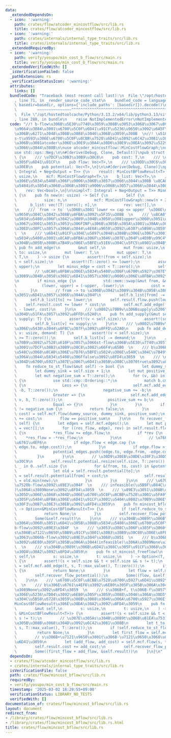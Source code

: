 ```yaml
---
data:
  _extendedDependsOn:
  - icon: ':warning:'
    path: crates/flow/atcoder_mincostflow/src/lib.rs
    title: crates/flow/atcoder_mincostflow/src/lib.rs
  - icon: ':warning:'
    path: crates/internals/internal_type_traits/src/lib.rs
    title: crates/internals/internal_type_traits/src/lib.rs
  _extendedRequiredBy:
  - icon: ':warning:'
    path: verify/yosupo/min_cost_b_flow/src/main.rs
    title: verify/yosupo/min_cost_b_flow/src/main.rs
  _extendedVerifiedWith: []
  _isVerificationFailed: false
  _pathExtension: rs
  _verificationStatusIcon: ':warning:'
  attributes:
    links: []
  bundledCode: "Traceback (most recent call last):\n  File \"/opt/hostedtoolcache/Python/3.13.2/x64/lib/python3.13/site-packages/onlinejudge_verify/documentation/build.py\"\
    , line 71, in _render_source_code_stat\n    bundled_code = language.bundle(stat.path,\
    \ basedir=basedir, options={'include_paths': [basedir]}).decode()\n          \
    \         ~~~~~~~~~~~~~~~^^^^^^^^^^^^^^^^^^^^^^^^^^^^^^^^^^^^^^^^^^^^^^^^^^^^^^^^^^^^^^^^^^\n\
    \  File \"/opt/hostedtoolcache/Python/3.13.2/x64/lib/python3.13/site-packages/onlinejudge_verify/languages/rust.py\"\
    , line 288, in bundle\n    raise NotImplementedError\nNotImplementedError\n"
  code: "//! b-flow\u306B\u5E30\u7740\u3059\u308B\u3053\u3068\u3067\u8CA0\u8FBA\u524A\
    \u9664\u3084\u3001\u6700\u5C0F\u6D41\u91CF\u5236\u9650\u3092\u6A5F\u68B0\u7684\
    \u306B\u6271\u3048\u308B\u3088\u3046\u306B\u3059\u308B  \n//! \u5185\u90E8\u3067\
    s-t\u9593\u306E\u6700\u5C0F\u8CBB\u7528\u6D41\u3092\u6C42\u3081\u308B\u305F\u3081\
    \u306B\u3001atcoder\u306E\u30E9\u30A4\u30D6\u30E9\u30EA\u3092\u5229\u7528\u3057\
    \u3066\u3044\u308B\n\nuse atcoder_mincostflow::MinCostFlowGraph;\nuse internal_type_traits::Integral;\n\
    use std::ops::Neg;\n\n#[derive(Debug, Clone, Default)]\npub struct MinCostBFlowResult<T>\
    \ {\n    /// \u7DCF\u30B3\u30B9\u30C8\n    pub cost: T,\n    /// \u5FA9\u5143\u3057\
    \u305F\u6D41\u91CF\n    pub flow: Vec<T>,\n    /// \u30DD\u30C6\u30F3\u30B7\u30E3\
    \u30EB\n    pub potential: Vec<T>,\n}\n\n#[derive(Debug, Clone)]\npub struct MinCostBFlow<T:\
    \ Integral + Neg<Output = T>> {\n    result: MinCostBFlowResult<T>,\n    size:\
    \ usize,\n    mcf: MinCostFlowGraph<T>,\n    b_list: Vec<T>,\n    /// \u8CA0\u8FBA\
    \u306E\u5834\u5408\u306F\u9006\u306B\u3057\u3066\u3044\u308B \u8CA0\u8FBA\u306E\
    \u5404id\u3054\u3068\u306B\u3001\u9006\u306B\u3057\u3066\u3044\u308C\u3070true\n\
    \    rev: Vec<bool>,\n}\n\nimpl<T: Integral + Neg<Output = T>> MinCostBFlow<T>\
    \ {\n    pub fn new(n: usize) -> Self {\n        Self {\n            result: MinCostBFlowResult::default(),\n\
    \            size: n,\n            mcf: MinCostFlowGraph::new(n + 2),\n      \
    \      b_list: vec![T::zero(); n],\n            rev: vec![],\n        }\n    }\n\
    \n    /// `from -> to` \u306B\u3001`lower <= cap <= upper` \u306E\u6D41\u91CF\u5236\
    \u9650\u304C\u3042\u308B\u8FBA\u3092\u5F35\u308B  \n    /// \u8CA0\u8FBA\u306E\
    \u5834\u5408\u306F\u3042\u3089\u304B\u3058\u3081upper\u3060\u3051\u6D41\u3059\u306E\
    \u3067\u3001\u3053\u3053\u306FINF\u306B\u305B\u305A\u3001\u30AA\u30FC\u30D0\u30D5\
    \u30ED\u30FC\u3057\u306A\u3044\u4E0A\u9650\u3092\u6307\u5B9A\u3059\u308B\uFF01\
    \  \n    /// \u6D41\u91CF\u304C\u5897\u3048\u308B\u306E\u3067\u3001TLE\u3059\u308B\
    \u5834\u5408\u3001\u8CA0\u8FBA\u306F\u3046\u307E\u304F\u4E0B\u99C4\u3092\u306F\
    \u304B\u305B\u308B\u7B49\u306E\u5BFE\u51E6\u304C\u5FC5\u8981\u304B\u3082\n   \
    \ pub fn add_edge(\n        &mut self,\n        mut from: usize,\n        mut\
    \ to: usize,\n        mut lower: T,\n        mut upper: T,\n        mut cost:\
    \ T,\n    ) -> usize {\n        assert!(from < self.size);\n        assert!(to\
    \ < self.size);\n        assert!(T::zero() <= lower);\n        assert!(lower <=\
    \ upper);\n        let minus_edge = cost < T::zero();\n        self.rev.push(minus_edge);\n\
    \        // \u8CA0\u8FBA\u306E\u5834\u5408\u306F\u6700\u5927\u307E\u3067\u3042\
    \u3089\u304B\u3058\u3081\u6D41\u3057\u3001\u9006\u306E\u8FBA\u3092\u5F35\u308B\
    \n        if minus_edge {\n            std::mem::swap(&mut from, &mut to);\n \
    \           (lower, upper) = (-upper, -lower);\n            cost = -cost;\n  \
    \      }\n        // from -> to \u306B\u3042\u3089\u304B\u3058\u3081lower\u3060\
    \u3051\u6D41\u3057\u3066\u304A\u304F\n        self.b_list[from] -= lower;\n  \
    \      self.b_list[to] += lower;\n        self.result.flow.push(lower);\n    \
    \    self.result.cost += lower * cost;\n        self.mcf.add_edge(from, to, upper\
    \ - lower, cost)\n    }\n\n    /// \u9802\u70B9v\u306Bsupply\u5206\u306E\u6E67\
    \u304D\u51FA\u3057\u3092\u8FFD\u52A0\n    pub fn add_supply(&mut self, v: usize,\
    \ supply: T) {\n        assert!(v < self.size);\n        assert!(supply >= T::zero());\n\
    \        self.b_list[v] += supply;\n    }\n\n    /// \u9802\u70B9v\u306Bdemand\u5206\
    \u306E\u5438\u3044\u8FBC\u307F\u3092\u8FFD\u52A0\n    pub fn add_demand(&mut self,\
    \ v: usize, demand: T) {\n        assert!(v < self.size);\n        assert!(demand\
    \ >= T::zero());\n        self.b_list[v] -= demand;\n    }\n\n    /// \u8D85\u9802\
    \u70B9\u3092\u7528\u610F\u3057\u3066st-flow\u306B\u5E30\u7740\u3057\u6D41\u3057\
    \u3001\u7DCF\u30B3\u30B9\u30C8\u3082\u66F4\u65B0  \n    /// b\u306E\u6B63\u306E\
    \u548C\u3068\u8CA0\u306E\u7D76\u5BFE\u5024\u306E\u548C\u304C\u7B49\u3057\u304F\
    \u306A\u3044\u5834\u5408\u306Ffalse\u3092\u8FD4\u3059  \n    /// \u3053\u306E\u3068\
    \u304D\u6700\u5927\u307E\u3067\u6D41\u305B\u308C\u3070true\u3092\u8FD4\u3059\n\
    \    fn reduce_to_st_flow(&mut self) -> bool {\n        let dummy_source = self.size;\n\
    \        let dummy_sink = self.size + 1;\n        let mut positive_sum = T::zero();\n\
    \        let mut negative_sum = T::zero();\n        for (v, &b) in self.b_list.iter().enumerate()\
    \ {\n            use std::cmp::Ordering::*;\n            match b.cmp(&T::zero())\
    \ {\n                Less => {\n                    self.mcf.add_edge(v, dummy_sink,\
    \ -b, T::zero());\n                    negative_sum += -b;\n                }\n\
    \                Greater => {\n                    self.mcf.add_edge(dummy_source,\
    \ v, b, T::zero());\n                    positive_sum += b;\n                }\n\
    \                Equal => {}\n            }\n        }\n        if positive_sum\
    \ != negative_sum {\n            return false;\n        }\n        let (flow,\
    \ cost) = self.mcf.flow(dummy_source, dummy_sink, positive_sum);\n        self.result.cost\
    \ += cost;\n        flow == positive_sum\n    }\n\n    fn recover_flow_potential(&mut\
    \ self) {\n        let edges = self.mcf.edges();\n        let mut potential_edges\
    \ = vec![];\n        for ((res_flow, edge), rev) in self.result.flow.iter_mut().zip(edges).zip(&self.rev)\
    \ {\n            *res_flow += edge.flow;\n            if *rev {\n            \
    \    *res_flow = -*res_flow;\n            }\n\n            // \u76F8\u88DC\u6027\
    \u6761\u4EF6\n            if edge.flow < edge.cap {\n                potential_edges.push((edge.from,\
    \ edge.to, edge.cost));\n            }\n            if edge.flow > T::zero() {\n\
    \                potential_edges.push((edge.to, edge.from, -edge.cost));\n   \
    \         }\n        }\n\n        // \u30D9\u30EB\u30DE\u30F3\u30D5\u30A9\u30FC\
    \u30C9\n        self.result.potential.resize(self.size, T::zero());\n        for\
    \ _ in 0..self.size {\n            for &(from, to, cost) in &potential_edges {\n\
    \                let old = self.result.potential[to];\n                let new\
    \ = self.result.potential[from] + cost;\n                self.result.potential[to]\
    \ = old.min(new);\n            }\n        }\n    }\n\n    /// \u6700\u5C0F\u8CBB\
    \u7528b-flow\u3092\u89E3\u304F  \n    /// infeasible(\u5B9F\u884C\u4E0D\u53EF\u80FD\
    )\u306A\u3089None\u3092\u8FD4\u3059  \n    /// \u89E3\u3051\u308B\u5834\u5408\u306F\
    \u305D\u306E\u3068\u304D\u306E\u6700\u5C0F\u8CBB\u7528\u3001\u5FA9\u5143\u3057\
    \u305F\u5404\u8FBA\u306E\u6D41\u91CF\u3001\u5404\u9802\u70B9\u306E\u30DD\u30C6\
    \u30F3\u30B7\u30E3\u30EB\u3092\u8FD4\u3059\n    pub fn mincost_bflow(&mut self)\
    \ -> Option<&MinCostBFlowResult<T>> {\n        if !self.reduce_to_st_flow() {\n\
    \            return None;\n        }\n        self.recover_flow_potential();\n\
    \        Some(&self.result)\n    }\n\n    /// s\u304B\u3089t\u306B\u81EA\u7531\
    \u306A\u3060\u3051\u6D41\u305B\u308B\u5834\u5408\u306E\u6700\u5C0F\u8CBB\u7528\
    b-flow\u3092\u89E3\u304F  \n    /// \u3053\u308C\u306F\u305F\u3060t\u304B\u3089\
    s\u306B\u7121\u9650\u5BB9\u91CF\u3001\u30B3\u30B9\u30C80\u306E\u8FBA\u3092\u5F35\
    \u3063\u3066b-flow\u3092\u89E3\u304F\u3060\u3051  \n    /// b\u306E\u6761\u4EF6\
    \u3092\u6E80\u305F\u305B\u306A\u3044(infeasible)\u306A\u3089None\u3092\u8FD4\u3059\
    \  \n    /// s\u304B\u3089t\u306B\u6D41\u308C\u305F\u91CF\u3068\u3001MinCostBFlowResult\u306E\
    \u30DA\u30A2\u3092\u8FD4\u3059\n    pub fn st_mincost_freeflow(\n        &mut\
    \ self,\n        s: usize,\n        t: usize,\n    ) -> Option<(T, &MinCostBFlowResult<T>)>\
    \ {\n        assert!(s < self.size && t < self.size && s != t);\n        let t_to_s_id\
    \ = self.mcf.add_edge(t, s, T::max_value(), T::zero());\n        if !self.reduce_to_st_flow()\
    \ {\n            return None;\n        }\n        let flow = self.mcf.get_edge(t_to_s_id).flow;\n\
    \        self.recover_flow_potential();\n        Some((flow, &self.result))\n\
    \    }\n\n    /// \u6700\u5C0F\u8CBB\u7528\u6700\u5927\u6D41\u3092\u89E3\u304F\
    \  \n    /// b\u306E\u6761\u4EF6\u3092\u6E80\u305F\u305B\u306A\u3044(infeasible)\u306A\
    \u3089None\u3092\u8FD4\u3059  \n    /// s\u306B+f, t\u306B-f\u3057\u305F\u5F8C\
    \u306E\u5236\u7D04\u3092\u6E80\u305F\u3059\u3088\u3046\u306A\u30D5\u30ED\u30FC\
    \u304C\u5B58\u5728\u3059\u308B\u3088\u3046\u306A\u6700\u5927\u306Ef\u3068\u3001\
    MinCostBFlowResult\u306E\u30DA\u30A2\u3092\u8FD4\u3059\n    pub fn st_mincost_maxflow(\n\
    \        &mut self,\n        s: usize,\n        t: usize,\n    ) -> Option<(T,\
    \ &MinCostBFlowResult<T>)> {\n        assert!(s < self.size && t < self.size &&\
    \ s != t);\n        // \u307E\u305As\u304B\u3089t\u306B\u81EA\u7531\u306B\u6D41\
    \u305B\u308B\u3068\u304D\u3092\u6C42\u3081\u308B\n        let t_to_s_id = self.mcf.add_edge(t,\
    \ s, T::max_value(), T::zero());\n        if !self.reduce_to_st_flow() {\n   \
    \         return None;\n        }\n        let first_flow = self.mcf.get_edge(t_to_s_id).flow;\n\
    \        // s\u306B+\u7121\u9650\u3001t\u306B-\u7121\u9650\u3068\u8003\u3048\u3066\
    \u6D41\u3059\n        let (add_flow, add_cost) = self.mcf.flow(s, t, T::max_value());\n\
    \        self.result.cost += add_cost;\n        self.recover_flow_potential();\n\
    \        Some((first_flow + add_flow, &self.result))\n    }\n}\n"
  dependsOn:
  - crates/flow/atcoder_mincostflow/src/lib.rs
  - crates/internals/internal_type_traits/src/lib.rs
  isVerificationFile: false
  path: crates/flow/mincost_bflow/src/lib.rs
  requiredBy:
  - verify/yosupo/min_cost_b_flow/src/main.rs
  timestamp: '2025-03-02 18:29:55+09:00'
  verificationStatus: LIBRARY_NO_TESTS
  verifiedWith: []
documentation_of: crates/flow/mincost_bflow/src/lib.rs
layout: document
redirect_from:
- /library/crates/flow/mincost_bflow/src/lib.rs
- /library/crates/flow/mincost_bflow/src/lib.rs.html
title: crates/flow/mincost_bflow/src/lib.rs
---
```


